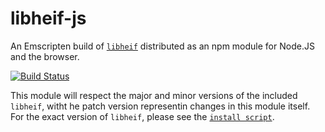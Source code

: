 # libheif-js

An Emscripten build of [`libheif`](https://github.com/strukturag/libheif) distributed as an npm module for Node.JS and the browser.

[![Build Status](https://travis-ci.com/catdad-experiments/libheif-js.svg?branch=master)](https://travis-ci.com/catdad-experiments/libheif-js)

This module will respect the major and minor versions of the included `libheif`, witht he patch version representin changes in this module itself. For the exact version of `libheif`, please see the [`install script`](scripts/install.js).
